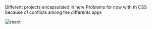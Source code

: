 Different projects encapsulated in here
Problems for now with th CSS because of conflicts among the differents apps

![react](https://github.com/abc258de/Screenshot%202024-05-05%20180607.png?raw=true)
